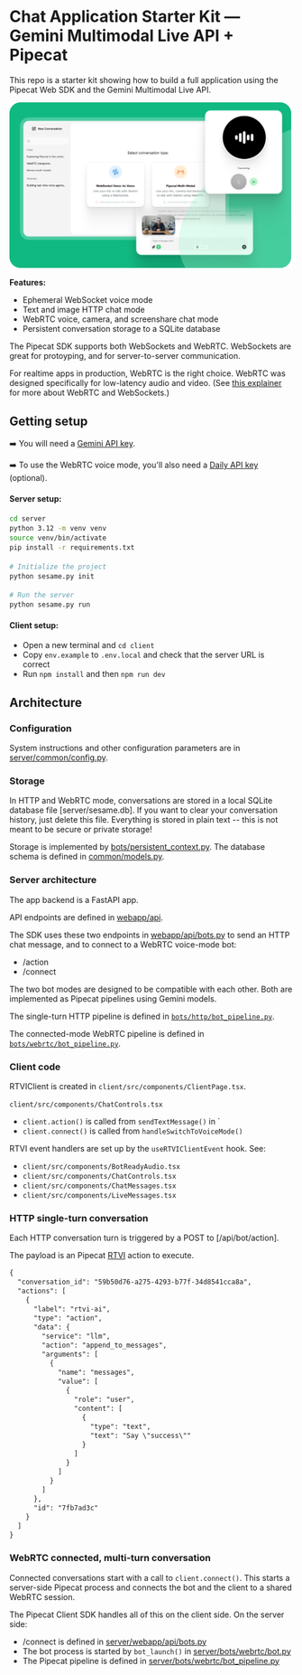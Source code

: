 # Chat Application Starter Kit — Gemini Multimodal Live API + Pipecat

This repo is a starter kit showing how to build a full application using the Pipecat Web SDK and the Gemini Multimodal Live API.

<img width="500px" height="auto" src="./image.png">

**Features:**
  - Ephemeral WebSocket voice mode
  - Text and image HTTP chat mode
  - WebRTC voice, camera, and screenshare chat mode
  - Persistent conversation storage to a SQLite database

The Pipecat SDK supports both WebSockets and WebRTC. WebSockets are great for protoyping, and for server-to-server communication.

For realtime apps in production, WebRTC is the right choice. WebRTC was designed specifically for low-latency audio and video. (See [this explainer](https://www.daily.co/videosaurus/websockets-and-webrtc/) for more about WebRTC and WebSockets.)

## Getting setup

➡️ You will need a [Gemini API key](https://aistudio.google.com/app/apikey).

➡️ To use the WebRTC voice mode, you'll also need a [Daily API key](https://dashboard.daily.co/u/signup) (optional).


#### Server setup:
```bash
cd server
python 3.12 -m venv venv
source venv/bin/activate
pip install -r requirements.txt

# Initialize the project
python sesame.py init

# Run the server
python sesame.py run
```

#### Client setup:
- Open a new terminal and `cd client`
- Copy `env.example` to `.env.local`  and check that the server URL is correct
- Run `npm install` and then `npm run dev`

## Architecture

### Configuration

System instructions and other configuration parameters are in [server/common/config.py](server/common/config.py).

### Storage

In HTTP and WebRTC mode, conversations are stored in a local SQLite database file [server/sesame.db]. If you want to clear your conversation history, just delete this file. Everything is stored in plain text -- this is not meant to be secure or private storage!

Storage is implemented by [bots/persistent_context.py](bots/persistent_context.py). The database schema is defined in [common/models.py](common/models.py).

### Server architecture

The app backend is a FastAPI app.

API endpoints are defined in [webapp/api](webapp/api).

The SDK uses these two endpoints in [webapp/api/bots.py](webapp/api/bots.py) to send an HTTP chat message, and to connect to a WebRTC voice-mode bot:
  - /action
  - /connect

The two bot modes are designed to be compatible with each other. Both are implemented as Pipecat pipelines using Gemini models.

The single-turn HTTP pipeline is defined in [`bots/http/bot_pipeline.py`](bots/http/bot_pipeline.py).

The connected-mode WebRTC pipeline is defined in [`bots/webrtc/bot_pipeline.py`](bots/webrtc/bot_pipeline.py).

### Client code

RTVIClient is created in `client/src/components/ClientPage.tsx`.

`client/src/components/ChatControls.tsx`
  - `client.action()` is called from `sendTextMessage()` in `
  - `client.connect()` is called from `handleSwitchToVoiceMode()` 

RTVI event handlers are set up by the `useRTVIClientEvent` hook. See:
  - `client/src/components/BotReadyAudio.tsx`
  - `client/src/components/ChatControls.tsx`
  - `client/src/components/ChatMessages.tsx`
  - `client/src/components/LiveMessages.tsx`


### HTTP single-turn conversation

Each HTTP conversation turn is triggered by a POST to [/api/bot/action].

The payload is an Pipecat [RTVI](https://docs.pipecat.ai/client/introduction#about-rtvi) action to execute.

```
{
  "conversation_id": "59b50d76-a275-4293-b77f-34d8541cca8a",
  "actions": [
    {
      "label": "rtvi-ai",
      "type": "action",
      "data": {
        "service": "llm",
        "action": "append_to_messages",
        "arguments": [
          {
            "name": "messages",
            "value": [
              {
                "role": "user",
                "content": [
                  {
                    "type": "text",
                    "text": "Say \"success\""
                  }
                ]
              }
            ]
          }
        ]
      },
      "id": "7fb7ad3c"
    }
  ]
}
```

### WebRTC connected, multi-turn conversation

Connected conversations start with a call to `client.connect()`. This starts a server-side Pipecat process and connects the bot and the client to a shared WebRTC session.

The Pipecat Client SDK handles all of this on the client side. On the server side:
  - /connect is defined in [server/webapp/api/bots.py](server/webapp/api/bots.py) 
  - The bot process is started by `bot_launch()` in [server/bots/webrtc/bot.py](server/bots/webrtc/bot.py)
  - The Pipecat pipeline is defined in [server/bots/webrtc/bot_pipeline.py](server/bots/webrtc/bot_pipeline.py)
